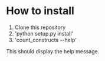 # How to install


1. Clone this repository
2. 'python setup.py install'
3. 'count_constructs --help'

This should display the help message.
